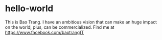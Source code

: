 # hello-world
This is Bao Trang.
I have an ambitious vision that can make an huge impact on the world, plus, can be commercialized.
Find me at https://www.facebook.com/baotrangIT
